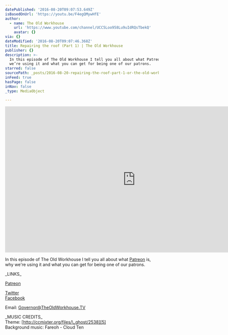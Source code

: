 ```yaml
---
datePublished: '2016-08-20T09:07:53.649Z'
isBasedOnUrl: 'https://youtu.be/F4egQMywHfE'
author:
  - name: The Old Workhouse
    url: 'https://www.youtube.com/channel/UCC5Loo958Lu9uIdRQsTbekQ'
    avatar: {}
via: {}
dateModified: '2016-08-20T09:07:46.368Z'
title: Repairing the roof (Part 1) | The Old Workhouse
publisher: {}
description: >-
  In this episode of The Old Workhouse I tell you all about what Patreon is, why
  we’re using it and what you can get for being one of our patrons.
starred: false
sourcePath: _posts/2016-08-20-repairing-the-roof-part-1-or-the-old-workhouse.md
inFeed: true
hasPage: false
inNav: false
_type: MediaObject

---
```

<iframe src="https://cdn.embedly.com/widgets/media.html?src=https%3A%2F%2Fwww.youtube.com%2Fembed%2FF4egQMywHfE%3Ffeature%3Doembed&amp;url=http%3A%2F%2Fwww.youtube.com%2Fwatch%3Fv%3DF4egQMywHfE&amp;image=https%3A%2F%2Fi.ytimg.com%2Fvi%2FF4egQMywHfE%2Fhqdefault.jpg&amp;key=b7d04c9b404c499eba89ee7072e1c4f7&amp;type=text%2Fhtml&amp;schema=youtube" width="854" height="480" scrolling="no" frameborder="0" allowfullscreen="" style=""></iframe>

In this episode of The Old Workhouse I tell you all about what [Patreon][0] is, why we're using it and what you can get for being one of our patrons.

\_LINKS\_

[Patreon][1]

[Twitter][2]  
[Facebook][3]

Email: [Governor@TheOldWorkhouse.TV][4]

\_MUSIC CREDITS\_  
Theme: [http://ccmixter.org/files/\_ghost/2538][5]  
Background music: Fareoh - Cloud Ten

[0]: www.patreon.com/theoldworkhouse "Patreon"
[1]: http://www.patreon.com/TheOldWorkhouse "Patreon"
[2]: http://www.twitter.com/TheOldWorkhouse "Twitter"
[3]: www.facebook.com/theoldworkhousetv "Facebook"
[4]: mailto:Governor@TheOldWorkhouse.TV "Governor@TheOldWorkhouse.TV"
[5]: http://ccmixter.org/files/_ghost/2538 "http://ccmixter.org/files/_ghost/2538"